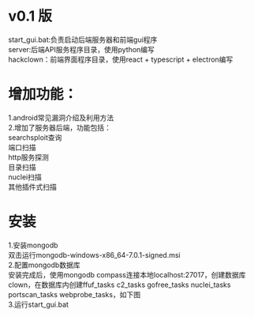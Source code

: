 # v0.1 版 
start_gui.bat:负责启动后端服务器和前端gui程序<br>
server:后端API服务程序目录，使用python编写<br>
hackclown：前端界面程序目录，使用react + typescript + electron编写<br>
# 增加功能：
1.android常见漏洞介绍及利用方法</br>
2.增加了服务器后端，功能包括：</br>
searchsploit查询</br>
端口扫描</br>
http服务探测</br>
目录扫描</br>
nuclei扫描</br>
其他插件式扫描</br>
# 安装
1.安装mongodb</br>
双击运行mongodb-windows-x86_64-7.0.1-signed.msi</br>
2.配置mongodb数据库<br>
安装完成后，使用mongodb compass连接本地localhost:27017，创建数据库clown，在数据库内创建ffuf_tasks c2_tasks gofree_tasks nuclei_tasks portscan_tasks webprobe_tasks，如下图</br>
3.运行start_gui.bat
